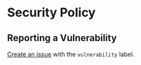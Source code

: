 # Security Policy

## Reporting a Vulnerability

[Create an issue](https://github.com/oakfinch/jest-config/issues) with the `vulnerability` label.
